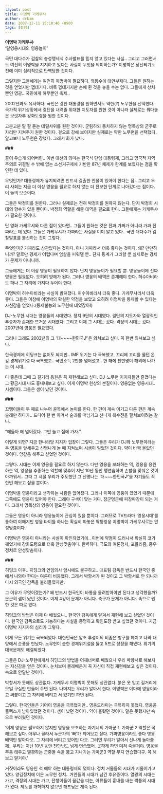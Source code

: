 ```yaml
---
layout: post
title: 이명박 가케무샤
author: drkim
date: 2007-12-11 15:10:46 +0900
tags: [컬럼]
---
```

**이명박 가케무샤**   
‘탈영웅시대의 영웅놀이’

국민 대다수가 검찰의 충성맹세식 수사발표를 믿지 않고 있다는 사실.. 그리고 그러면서도 여전히 이명박을 지지하고 있다는 사실이 무엇을 의미하는가? 이명박은 당선되기도 전에 이미 심리적으로 탄핵당한 것이다. 

그렇지만 그들에게는 여전히 이명박이 필요하다. 외통수에 대안부재다. 그들은 원하는 것을 얻었지만 껍데기다. 비록 껍데기지만 손에 쥔 것을 놓을 수는 없다. 그들에게 상처뿐인 영광.. 국민에게 허무뿐인 축제..

2002년과도 유사하다. 국민은 강한 대통령을 원하면서도 약한(?) 노무현을 선택했다. 국가적 위기상황에서 결단을 내려줄 위대한 지도자를 원한 것이 아니라 실제로는 꿔다놓은 보릿자루 강화도령을 원한 것이다. 

고분고분 말 잘 듣는 데릴사위를 원한 것이다. 군림하되 통치하지 않는 명목상의 군주로 자리만 지켜주기 원한 것이다. 겉으로 강해 보이지만 실제로는 약한 노무현을 선택했다. 알고보니 노무현은 강했다. 그래서 화가 났다. 

**###**

꼴이 우습게 되어버린.. 이번 대선의 의미는 한국식 단임 대통령제, 그리고 망국적 지역주의로 귀결될 수 밖에 없는 소선거구제에 기반한 87년 체제가 한계를 보였다는 점을 확인한 데 있다. 

무엇인가? 대통령제가 유지되려면 반드시 걸출한 인물이 있어야 한다는 점.. 그리고 우리 사회는 지금 더 이상 영웅을 필요로 하지 않는 더 진보한 단계로 나아갔다는 점이다. 이 둘의 모순이다. 

그들은 박정희를 원한다. 그러나 실제로는 전혀 박정희를 원하지 않는다. 단지 박정희 시대의 향수가 있을 뿐이다. 박정희 역할을 해줄 대역을 필요로 한다. 그들에게는 가케무샤가 필요한 것이다. 

단 영화 가케무샤와 다른 점이 있다면.. 그들이 원하는 것은 진짜 가짜가 아니라 가짜 진짜라는 데 있다. 그들은 가케무샤가 가짜라는 사실을 이미 알고 있다.. 국민 대다수가 검찰발표를 불신하는 것이 그렇다. 

무엇인가? 가짜라도 상관없다는 것이다. 아니 가짜라서 더욱 좋다는 것이다. 왜? 만만하니까? 말로만 경제가 어렵다며 엄살을 피워댈 뿐.. 단지 핑계가 그러할 뿐 실제로는 경제가 문제가 아니니까.

그들에게는 더 이상 영웅이 필요하지 않다. 단지 영웅놀이가 필요할 뿐. 영웅놀이에 진짜 영웅은 필요없다. 오히려 방해가 된다. 그러나 영웅의 배역은 존재해야 한다. 허수아비라도 하나 그 자리에 가져다 두어야 한다. 

이명박이 허수아비라는 사실이 밝혀졌다. 허수아비라서 더욱 좋다. 가케무샤라서 더욱 좋다. 그들은 이참에 이명박의 확실한 약점을 보았고 오히려 이명박을 통제할 수 있다는 자신감을 얻었다.(통제불능의 노무현에 데었잖아!)

DJ-노무현 시대는 영웅들의 시대였다. 정치 9단의 시대였다. 결단의 지도자와 열광적인 추종자가 존재한 뜨거운 시대였다. 그리고 이제 그 시대는 갔다. 격정의 시대는 갔다. 2007년에 영웅은 필요없다. 

그러나 그래도 2002년의 그 ‘대~~~~한민국♪’은 외쳐보고 싶다. 꼭 한번 외쳐보고 싶다. 

한국경제에 히딩크는 없어도 되지만.. IMF 위기는 다 극복했고, 꼬리에 꼬리를 물던 온갖 경제위기설 다 극복했고.. 국민소득 2만불 넘어섰고.. 한 해에 천만명이 해외에 나가는 이 시대.. 

다 좋은데 그때 그 길거리 응원은 꼭 재현해보고 싶다. DJ-노무현 지지자들만 즐겼다는 그 황금시대 나도 흉내내보고 싶다. 이게 이명박 현상의 본질이다. 영웅없는 영웅시대.. 시샘이다. 그들은 샘이 났던 것이다. 

**###**

꼬맹이들이 두 패로 나누어 골목에서 놀이를 한다. 한 편이 계속 이기고 다른 편은 계속 술래만 하다가.. 드디어 한 번 이겨서 술래를 떠넘기고 신나게 복수전을 펼쳐보이려는 찰나..

“애들아 해 넘어갔다. 그만 놀고 집에 가자.” 

이렇게 되면? 지금 한나라당 지지자 입장이 그렇다. 그들은 우리가 DJ와 노무현이라는 두 영웅을 앞세우고 신명나게 놀 때 지켜보며 시샘이 일었던 것이다. 약이 바짝 올랐던 것이다. 앙갚음 해주고 싶었던 것이다. 

그렇다. 시대는 이제 영웅을 필요로 하지 않는다. 다만 영웅을 보좌하는 역, 영웅을 응원하는 역, 영웅을 추종하는 역할에 맞추어 지난 10년 동안 맹연습하며 손발을 맞춰온 것이 아까워서.. 그때 그 시절 우리가 주도했던 그 신명나는 ‘대~~~한민국♪’을 자기들도 꼭 한번 해보고 싶을 뿐이다. 

이명박을 영웅이라고 생각하는 사람은 없어졌다. 그러나 이쪽에 영웅이 있었기 때문에 그쪽에도 영웅이 있어야 한다. 그래야 구색이 맞는 거다. 장군멍군에 피장파장이 되는 거다. 그래서 명목상의 영웅이 필요한 것이다. 

그들은 영웅이 아니라 영웅놀이에 관심이 있을 뿐이다. 그러므로 TV드라마 ‘영웅시대’를 통하여 야매지만 영웅 타이틀 하나는 확실히 따놓은 짝퉁영웅 이명박이 가케무샤로는 안성맞춤이다. 

이명박은 영웅이 아니라는 사실이 확인되었기에.. 이번에 약점이 드러나서 확실히 코가 꿰었기에 강화도령으로 더욱 안성맞춤이다. 완벽하다. 극도의 여론정치, 포퓰리즘, 중우정치로 안성맞춤이다. 

**###**

히딩크 이후.. 히딩크의 연임의사 암시에도 불구하고.. 대표팀 감독은 반드시 한국인 중에서 나와야 한다는 여론이 비등했다. 그래서 박항서가 된 것이고 그 박항서로 안 되니까 다시 외국인 감독을 불러들였지만.

그 이유가 무엇이겠는가? 왜 반드시 한국인이 바통을 물려받아야만 된다고 생각했을까? 은근히 샘이 났던 것이다. 이제 4강이 문제가 아니다. 축구가 문제가 아니다. 속으로 원한 것은 따로 있다. 

히딩크의 방법은 이제 다 배웠으니.. 한국인 감독에게 맡겨서 재현해 보고 싶었던 것이다. 한국인 감독으로도 가능하다는 사실을 증명하고 확인도장 받고 싶었던 것이다. 지금 이명박 지지자의 심리가 그렇다. 

이제 모든 위기는 극복되었다. 대한민국은 암초 투성이의 비좁은 항구를 헤치고 나와 대양에서 순풍을 만났다. 노무현이 숱한 경제위기설을 뚫고 5프로 성장을 해냈다. 위기의 대북문제도 해결되었다. 

그들은 DJ-노무현에게서 히딩크의 방법을 어깨너머로 배웠으니 우리 박항서로 해보자는 자신감을 얻은 것이다. 눈치보며 몰래배운거 꼭 자신이 직접 재현해보고 싶은 것이다. 속으로 안달난 것이다. 

박항서가 못해도 상관없다. 가케무샤 이명박이 못해도 상관없다. 붉은 옷 입고 길거리에 모일 구실만 만들어 주면 된다. 나머지는 우리가 알아서 한다. 이명박은 이마에 영웅이라고 써붙이고 그 자리에 버티고 서 있기만 하면 된다. 

그렇다. 한국인들은 기어이 영웅을 극복했지만.. 영웅드라마는 극복하지 못했다. 영웅콤플렉스가 남아있었던 것이다. 샘이 났던 것이다. 약이 올랐던 것이다. 말은 못했지만 속으로 부러웠던 것이다. 

‘이제 영웅은 필요하지 않지만 영웅을 보조하는 자기네의 가마꾼 1, 가마꾼 2 역할은 꼭 해보고 싶다. 아무나 골라서 누군가의 ‘빠’가 되어보고 싶다. 가짜영웅이라도 좋다 영웅배역만 맡아다오. 그 자리에 버티고 있어만 다오. 그러면 우리가 알아서 신나게 놀아줄께.. 우리는 지난 10년 동안 천만번도 넘게 연습했어. 못하게 하면 미쳐 죽을거야. 영웅을 무등 태우고 열광하는 군중들 속을 뚫고 지나가는 가마꾼3 역할 무지 연습했다구. 꼭 해보고 말거야.’

거짓이라도 영웅인 척 해야 하는 대통령제의 덫이다. 정치 거물들의 시대가 저물어가고 있다. 양김정치에 이은 노무현 정치.. 거인들의 시대가 남긴 후유증이다. 열광의 시대는 가고, 격정의 시대는 가고, 잔챙이들이 꼴값을 떠는, 아류들이 흉내를 내는 짝퉁의 시대가 왔다. 제도를 개혁하지 않으면 해프닝은 계속 된다.